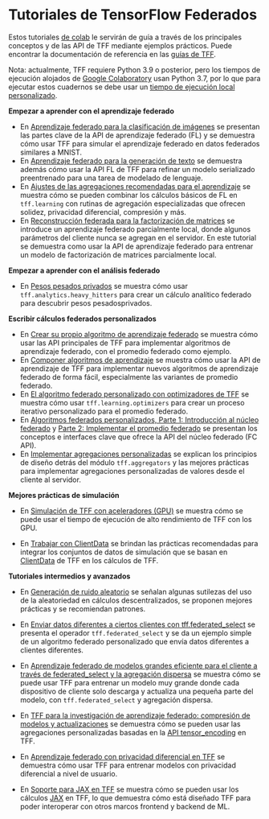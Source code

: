 # Tutoriales de TensorFlow Federados

Estos tutoriales [de colab](https://colab.research.google.com/) le servirán de guía a través de los principales conceptos y de las API de TFF mediante ejemplos prácticos. Puede encontrar la documentación de referencia en las [guías de TFF](../get_started.md).

Nota: actualmente, TFF requiere Python 3.9 o posterior, pero los tiempos de ejecución alojados de [Google Colaboratory](https://research.google.com/colaboratory/) usan Python 3.7, por lo que para ejecutar estos cuadernos se debe usar un [tiempo de ejecución local personalizado](https://research.google.com/colaboratory/local-runtimes.html).

**Empezar a aprender con el aprendizaje federado**

- En [Aprendizaje federado para la clasificación de imágenes](federated_learning_for_image_classification.ipynb) se presentan las partes clave de la API de aprendizaje federado (FL) y se demuestra cómo usar TFF para simular el aprendizaje federado en datos federados similares a MNIST.
- En [Aprendizaje federado para la generación de texto](federated_learning_for_text_generation.ipynb) se demuestra además cómo usar la API FL de TFF para refinar un modelo serializado preentrenado para una tarea de modelado de lenguaje.
- En [Ajustes de las agregaciones recomendadas para el aprendizaje](tuning_recommended_aggregators.ipynb) se muestra cómo se pueden combinar los cálculos básicos de FL en `tff.learning` con rutinas de agregación especializadas que ofrecen solidez, privacidad diferencial, compresión y más.
- En [Reconstrucción federada para la factorización de matrices](federated_reconstruction_for_matrix_factorization.ipynb) se introduce un aprendizaje federado parcialmente local, donde algunos parámetros del cliente nunca se agregan en el servidor. En este tutorial se demuestra como usar la API de aprendizaje federado para entrenar un modelo de factorización de matrices parcialmente local.

**Empezar a aprender con el análisis federado**

- En [Pesos pesados privados](private_heavy_hitters.ipynb) se muestra cómo usar `tff.analytics.heavy_hitters` para crear un cálculo analítico federado para descubrir pesos pesados ​​privados.

**Escribir cálculos federados personalizados**

- En [Crear su propio algoritmo de aprendizaje federado](building_your_own_federated_learning_algorithm.ipynb) se muestra cómo usar las API principales de TFF para implementar algoritmos de aprendizaje federado, con el promedio federado como ejemplo.
- En [Componer algoritmos de aprendizaje](composing_learning_algorithms.ipynb) se muestra cómo usar la API de aprendizaje de TFF para implementar nuevos algoritmos de aprendizaje federado de forma fácil, especialmente las variantes de promedio federado.
- En [El algoritmo federado personalizado con optimizadores de TFF](custom_federated_algorithm_with_tff_optimizers.ipynb) se muestra cómo usar `tff.learning.optimizers` para crear un proceso iterativo personalizado para el promedio federado.
- En [Algoritmos federados personalizados, Parte 1: Introducción al núcleo federado](custom_federated_algorithms_1.ipynb) y [Parte 2: Implementar el promedio federado](custom_federated_algorithms_2.ipynb) se presentan los conceptos e interfaces clave que ofrece la API del núcleo federado (FC API).
- En [Implementar agregaciones personalizadas](custom_aggregators.ipynb) se explican los principios de diseño detrás del módulo `tff.aggregators` y las mejores prácticas para implementar agregaciones personalizadas de valores desde el cliente al servidor.

**Mejores prácticas de simulación**

- En [Simulación de TFF con aceleradores (GPU)](simulations_with_accelerators.ipynb) se muestra cómo se puede usar el tiempo de ejecución de alto rendimiento de TFF con los GPU.

- En [Trabajar con ClientData](working_with_client_data.ipynb) se brindan las prácticas recomendadas para integrar los conjuntos de datos de simulación que se basan ​​en [ClientData](https://www.tensorflow.org/federated/api_docs/python/tff/simulation/datasets/ClientData) de TFF en los cálculos de TFF.

**Tutoriales intermedios y avanzados**

- En [Generación de ruido aleatorio](random_noise_generation.ipynb) se señalan algunas sutilezas del uso de la aleatoriedad en cálculos descentralizados, se proponen mejores prácticas y se recomiendan patrones.

- En [Enviar datos diferentes a ciertos clientes con tff.federated_select](federated_select.ipynb) se presenta el operador `tff.federated_select` y se da un ejemplo simple de un algoritmo federado personalizado que envía datos diferentes a clientes diferentes.

- En [Aprendizaje federado de modelos grandes eficiente para el cliente a través de federated_select y la agregación dispersa](sparse_federated_learning.ipynb) se muestra cómo se puede usar TFF para entrenar un modelo muy grande donde cada dispositivo de cliente solo descarga y actualiza una pequeña parte del modelo, con `tff.federated_select` y agregación dispersa.

- En [TFF para la investigación de aprendizaje federado: compresión de modelos y actualizaciones](tff_for_federated_learning_research_compression.ipynb) se demuestra cómo se pueden usar las agregaciones personalizadas basadas en la [API tensor_encoding](https://github.com/tensorflow/model-optimization/tree/master/tensorflow_model_optimization/python/core/internal/tensor_encoding) en TFF.

- En [Aprendizaje federado con privacidad diferencial en TFF](federated_learning_with_differential_privacy.ipynb) se demuestra cómo usar TFF para entrenar modelos con privacidad diferencial a nivel de usuario.

- En [Soporte para JAX en TFF](../tutorials/jax_support.ipynb) se muestra cómo se pueden usar los cálculos [JAX](https://github.com/google/jax) en TFF, lo que demuestra cómo está diseñado TFF para poder interoperar con otros marcos frontend y backend de ML.
